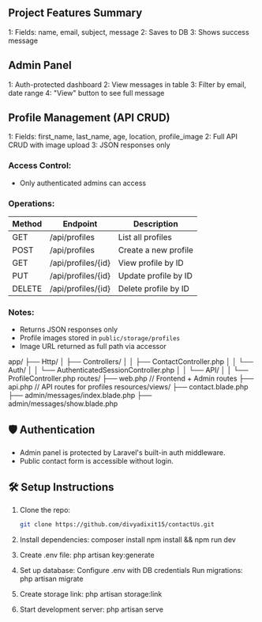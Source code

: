 ## Project Features Summary
1: Fields: name, email, subject, message
2: Saves to DB
3: Shows success message

##  Admin Panel
1: Auth-protected dashboard
2: View messages in table
3: Filter by email, date range
4: "View" button to see full message

##  Profile Management (API CRUD)
1: Fields: first_name, last_name, age, location, profile_image
2: Full API CRUD with image upload
3: JSON responses only

### Access Control:
- Only authenticated admins can access

### Operations:
| Method | Endpoint           | Description              |
|--------|--------------------|--------------------------|
| GET    | /api/profiles      | List all profiles        |
| POST   | /api/profiles      | Create a new profile     |
| GET    | /api/profiles/{id} | View profile by ID       |
| PUT    | /api/profiles/{id} | Update profile by ID     |
| DELETE | /api/profiles/{id} | Delete profile by ID     |

### Notes:
- Returns JSON responses only
- Profile images stored in `public/storage/profiles`
- Image URL returned as full path via accessor

app/
├── Http/
│ ├── Controllers/
│ │ ├── ContactController.php
│ │ └── Auth/
│ │ └── AuthenticatedSessionController.php
│ │ └── API/
│ │ └── ProfileController.php
routes/
├── web.php // Frontend + Admin routes
├── api.php // API routes for profiles
resources/views/
├── contact.blade.php
├── admin/messages/index.blade.php
├── admin/messages/show.blade.php

## 🛡 Authentication

- Admin panel is protected by Laravel's built-in auth middleware.
- Public contact form is accessible without login.

## 🛠 Setup Instructions

1. Clone the repo:
   ```bash
   git clone https://github.com/divyadixit15/contactUs.git
   
2. Install dependencies:
    composer install
    npm install && npm run dev

3. Create .env file:
   php artisan key:generate

4. Set up database:
  Configure .env with DB credentials
  Run migrations: php artisan migrate

4. Create storage link: php artisan storage:link

5. Start development server: php artisan serve
   